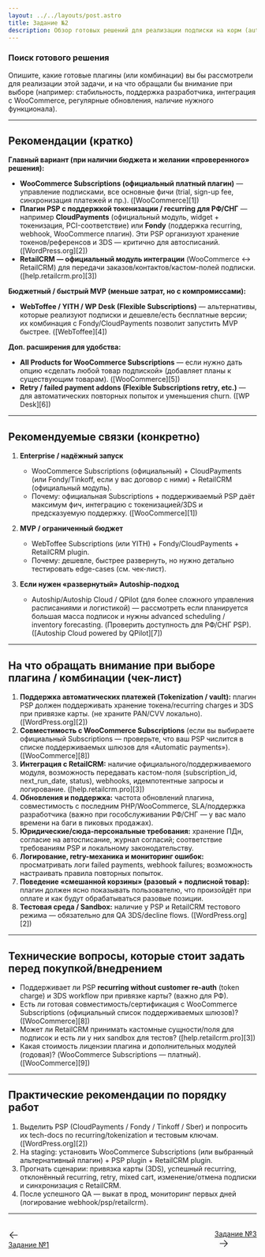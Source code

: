 ```yaml
---
layout: ../../layouts/post.astro
title: Задание №2
description: Обзор готовых решений для реализации подписки на корм (auto-order) с учетом - стабильности, поддержки 3DS, интеграции с WooCommerce, регулярных обновлений, наличия нужного функционала.
---
```


### Поиск готового решения
Опишите, какие готовые плагины (или комбинации) вы бы рассмотрели для реализации этой задачи, и на что обращали бы внимание при выборе (например: стабильность, поддержка разработчика, интеграция с WooCommerce, регулярные обновления, наличие нужного функционала).

---

## Рекомендации (кратко)

**Главный вариант (при наличии бюджета и желании «проверенного» решения):**

* **WooCommerce Subscriptions (официальный платный плагин)** — управление подписками, все основные фичи (trial, sign-up fee, синхронизация платежей и пр.). ([WooCommerce][1])
* **Плагин PSP с поддержкой токенизации / recurring для РФ/СНГ** — например **CloudPayments** (официальный модуль, widget + токенизация, PCI-соответствие) или **Fondy** (поддержка recurring, webhook, WooCommerce плагин). Эти PSP организуют хранение токенов/референсов и 3DS — критично для автосписаний. ([WordPress.org][2])
* **RetailCRM — официальный модуль интеграции** (WooCommerce ↔ RetailCRM) для передачи заказов/контактов/кастом-полей подписки. ([help.retailcrm.pro][3])

**Бюджетный / быстрый MVP (меньше затрат, но с компромиссами):**

* **WebToffee / YITH / WP Desk (Flexible Subscriptions)** — альтернативы, которые реализуют подписки и дешевле/есть бесплатные версии; их комбинация с Fondy/CloudPayments позволит запустить MVP быстрее. ([WebToffee][4])

**Доп. расширения для удобства:**

* **All Products for WooCommerce Subscriptions** — если нужно дать опцию «сделать любой товар подпиской» (добавляет планы к существующим товарам). ([WooCommerce][5])
* **Retry / failed payment addons (Flexible Subscriptions retry, etc.)** — для автоматических повторных попыток и уменьшения churn. ([WP Desk][6])

---

## Рекомендуемые связки (конкретно)

1. **Enterprise / надёжный запуск**

   * WooCommerce Subscriptions (официальный) + CloudPayments (или Fondy/Tinkoff, если у вас договор с ними) + RetailCRM (официальный модуль).
   * Почему: официальная Subscriptions + поддерживаемый PSP даёт максимум фич, интеграцию с токенизацией/3DS и предсказуемую поддержку. ([WooCommerce][1])

2. **MVP / ограниченный бюджет**

   * WebToffee Subscriptions (или YITH) + Fondy/CloudPayments + RetailCRM plugin.
   * Почему: дешевле, быстрее развернуть, но нужно детально тестировать edge-cases (см. чек-лист).

3. **Если нужен «развернутый» Autoship-подход**

   * Autoship/Autoship Cloud / QPilot (для более сложного управления расписаниями и логистикой) — рассмотреть если планируется большая масса подписок и нужны advanced scheduling / inventory forecasting. (Проверить доступность для РФ/СНГ PSP). ([Autoship Cloud powered by QPilot][7])

---

## На что обращать внимание при выборе плагина / комбинации (чек-лист)

1. **Поддержка автоматических платежей (Tokenization / vault):** плагин PSP должен поддерживать хранение токена/recurring charges и 3DS при привязке карты. (не храните PAN/CVV локально). ([WordPress.org][2])
2. **Совместимость с WooCommerce Subscriptions** (если вы выбираете официальный Subscriptions — проверьте, что ваш PSP числится в списке поддерживаемых шлюзов для «Automatic payments»). ([WooCommerce][8])
3. **Интеграция с RetailCRM:** наличие официального/поддерживаемого модуля, возможность передавать кастом-поля (subscription_id, next_run_date, status), webhooks, идемпотентные запросы и логирование. ([help.retailcrm.pro][3])
4. **Обновления и поддержка:** частота обновлений плагина, совместимость с последним PHP/WooCommerce, SLA/поддержка разработчика (важно при гособслуживании РФ/СНГ — у вас мало времени на баги в пиковых продажах).
5. **Юридические/сюда-персональные требования:** хранение ПДн, согласие на автосписание, журнал согласий; соответствие требованиям PSP и локальному законодательству.
6. **Логирование, retry-механика и мониторинг ошибок:** просматривать логи failed payments, webhook failures; возможность настраивать правила повторных попыток.
7. **Поведение «смешанной корзины» (разовый + подписной товар):** плагин должен ясно показывать пользователю, что произойдёт при оплате и как будут обрабатываться разовые позиции.
8. **Тестовая среда / Sandbox:** наличие у PSP и RetailCRM тестового режима — обязательно для QA 3DS/decline flows. ([WordPress.org][2])

---

## Технические вопросы, которые стоит задать перед покупкой/внедрением

* Поддерживает ли PSP **recurring without customer re-auth** (token charge) и 3DS workflow при привязке карты? (важно для РФ).
* Есть ли готовая совместимость/сертификация с WooCommerce Subscriptions (официальный список поддерживаемых шлюзов)? ([WooCommerce][8])
* Может ли RetailCRM принимать кастомные сущности/поля для подписок и есть ли у них sandbox для тестов? ([help.retailcrm.pro][3])
* Какая стоимость лицензии плагина и дополнительных модулей (годовая)? (WooCommerce Subscriptions — платный). ([WooCommerce][9])

---

## Практические рекомендации по порядку работ

1. Выделить PSP (CloudPayments / Fondy / Tinkoff / Sber) и попросить их tech-docs по recurring/tokenization и тестовым ключам. ([WordPress.org][2])
2. На staging: установить WooCommerce Subscriptions (или выбранный альтернативный плагин) + PSP plugin + RetailCRM plugin.
3. Прогнать сценарии: привязка карты (3DS), успешный recurring, отклонённый recurring, retry, mixed cart, изменение/отмена подписки и синхронизация с RetailCRM.
4. После успешного QA — выкат в прод, мониторинг первых дней (логирование webhook/psp/retailcrm).

---



<div style="display: flex; justify-content: space-between; align-items: center; margin: 2rem 0;">
  <!-- Previous Task Button -->
  <a href="/superpet-tasks/task/task-1" class="prev-task-button">
    <div style="display: flex; align-items: center; justify-content: center; width: 1.25rem; height: 1.25rem; border: 1px solid #f3f4f6; border-radius: 9999px; margin-right: 0.5rem;">
      <svg class="w-3 h-3" xmlns="http://www.w3.org/2000/svg" fill="none" viewBox="0 0 24 24" stroke-width="1.5" stroke="currentColor">
        <path stroke-linecap="round" stroke-linejoin="round" d="M10.5 19.5L3 12m0 0l7.5-7.5M3 12h18" />
      </svg>
    </div>
    <p style="leading: none; margin: 0;">Задание №1</p>
  </a>

  <!-- Next Task Button -->
  <a href="/superpet-tasks/task/task-3" class="next-task-button">
    Задание №3
    <div style="display: flex; align-items: center; justify-content: center; width: 1.25rem; height: 1.25rem; border: 1px solid #f3f4f6; border-radius: 9999px; margin-left: 0.5rem;">
      <svg class="w-3 h-3" xmlns="http://www.w3.org/2000/svg" fill="none" viewBox="0 0 24 24" stroke-width="1.5" stroke="currentColor">
        <path stroke-linecap="round" stroke-linejoin="round" d="M13.5 4.5L21 12m0 0l-7.5 7.5M21 12H3" />
      </svg>
    </div>
  </a>
</div>
